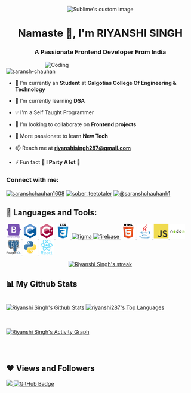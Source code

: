 
<p align="center">
  <img src="https://github.com/abhisheknaiidu/abhisheknaiidu/blob/master/code.gif?raw=true" alt="Sublime's custom image"  width="600" height="300"/>
</p>
<h1 align="center">Namaste 🙏, I'm RIYANSHI SINGH</h1>
<h3 align="center">A Passionate Frontend Developer From India</h3>
<img align="right" alt="Coding" width="400" src="https://camo.githubusercontent.com/cae12fddd9d6982901d82580bdf321d81fb299141098ca1c2d4891870827bf17/68747470733a2f2f6d69726f2e6d656469756d2e636f6d2f6d61782f313336302f302a37513379765349765f7430696f4a2d5a2e676966")

<p align="left"> <img src="https://komarev.com/ghpvc/?username=saransh-chauhan&label=Profile%20views&color=0e75b6&style=flat" alt="saransh-chauhan" /> </p>

- 🔭 I’m currently an **Student** at **Galgotias College Of Engineering & Technology**
- 🌱 I’m currently learning **DSA**
- 💡 I'm a Self Taught Programmer

- 👯 I’m looking to collaborate on **Frontend projects**

- 💬 More passionate to learn **New Tech**

- 📫 Reach me at **riyanshisingh287@gmail.com**


- ⚡ Fun fact **🍻 I Party A lot 🎉**

<h3 align="left">Connect with me:</h3>
<p align="left">
<a href="https://linkedin.com/in/riyanshi-singh-b85347192" target="blank"><img align="center" src="https://raw.githubusercontent.com/rahuldkjain/github-profile-readme-generator/master/src/images/icons/Social/linked-in-alt.svg" alt="saranshchauhan1608" height="30" width="40" /></a>
<a href="https://instagram.com/fluerlovin._/" target="blank"><img align="center" src="https://raw.githubusercontent.com/rahuldkjain/github-profile-readme-generator/master/src/images/icons/Social/instagram.svg" alt="sober_teetotaler" height="30" width="40" /></a>
<a href="https://www.hackerrank.com/riyanshisingh287?hr_r=1" target="blank"><img align="center" src="https://raw.githubusercontent.com/rahuldkjain/github-profile-readme-generator/master/src/images/icons/Social/hackerrank.svg" alt="@saranshchauhanh1" height="30" width="40" /></a>
</p>


  ## 🚀 Languages and Tools:
<p align="left"> <a href="https://getbootstrap.com" target="_blank" rel="noreferrer"> <img src="https://raw.githubusercontent.com/devicons/devicon/master/icons/bootstrap/bootstrap-plain-wordmark.svg" alt="bootstrap" width="40" height="40"/> </a> <a href="https://www.cprogramming.com/" target="_blank" rel="noreferrer"> <img src="https://raw.githubusercontent.com/devicons/devicon/master/icons/c/c-original.svg" alt="c" width="40" height="40"/> </a> <a href="https://www.w3schools.com/cpp/" target="_blank" rel="noreferrer"> <img src="https://raw.githubusercontent.com/devicons/devicon/master/icons/cplusplus/cplusplus-original.svg" alt="cplusplus" width="40" height="40"/> </a> <a href="https://www.w3schools.com/css/" target="_blank" rel="noreferrer"> <img src="https://raw.githubusercontent.com/devicons/devicon/master/icons/css3/css3-original-wordmark.svg" alt="css3" width="40" height="40"/> </a> <a href="https://www.figma.com/" target="_blank" rel="noreferrer"> <img src="https://www.vectorlogo.zone/logos/figma/figma-icon.svg" alt="figma" width="40" height="40"/> </a> <a href="https://firebase.google.com/" target="_blank" rel="noreferrer"> <img src="https://www.vectorlogo.zone/logos/firebase/firebase-icon.svg" alt="firebase" width="40" height="40"/> </a> <a href="https://www.w3.org/html/" target="_blank" rel="noreferrer"> <img src="https://raw.githubusercontent.com/devicons/devicon/master/icons/html5/html5-original-wordmark.svg" alt="html5" width="40" height="40"/> </a> <a href="https://www.java.com" target="_blank" rel="noreferrer"> <img src="https://raw.githubusercontent.com/devicons/devicon/master/icons/java/java-original.svg" alt="java" width="40" height="40"/> </a> <a href="https://developer.mozilla.org/en-US/docs/Web/JavaScript" target="_blank" rel="noreferrer"> <img src="https://raw.githubusercontent.com/devicons/devicon/master/icons/javascript/javascript-original.svg" alt="javascript" width="40" height="40"/> </a> <a href="https://nodejs.org" target="_blank" rel="noreferrer"> <img src="https://raw.githubusercontent.com/devicons/devicon/master/icons/nodejs/nodejs-original-wordmark.svg" alt="nodejs" width="40" height="40"/> </a> <a href="https://www.postgresql.org" target="_blank" rel="noreferrer"> <img src="https://raw.githubusercontent.com/devicons/devicon/master/icons/postgresql/postgresql-original-wordmark.svg" alt="postgresql" width="40" height="40"/> </a> <a href="https://www.python.org" target="_blank" rel="noreferrer"> <img src="https://raw.githubusercontent.com/devicons/devicon/master/icons/python/python-original.svg" alt="python" width="40" height="40"/> </a> <a href="https://reactjs.org/" target="_blank" rel="noreferrer"> <img src="https://raw.githubusercontent.com/devicons/devicon/master/icons/react/react-original-wordmark.svg" alt="react" width="40" height="40"/> </a> </p>
   
   <p align="center">
        <a href="https://github.com/riyanshi287/github-readme-streak-stats">
            <img title="🔥 Get streak stats for your profile at git.io/streak-stats" alt="Riyanshi Singh's streak" src="https://github-readme-streak-stats.herokuapp.com/?user=riyanshi287&theme=black-ice&hide_border=true&stroke=0000&background=060A0CD0"/>
        </a>
    </p>

<!-- <p><img align="left" src="https://github-readme-stats.vercel.app/api/top-langs?username=riyanshi287&show_icons=true&locale=en&layout=compact" alt="riyanshi287" /></p>

<p>&nbsp;<img align="center" src="https://github-readme-stats.vercel.app/api?username=riyanshi287&show_icons=true&locale=en" alt="riyanshi287" /></p>

<p><img align="center" src="https://github-readme-streak-stats.herokuapp.com/?user=riyanshi287&" alt="riyanshi287" /></p>

 -->
 
 
 ## 📊 My Github Stats

  <br/>
    <a href="https://github.com/riyanshi287/github-readme-stats"><img alt="Riyanshi Singh's Github Stats" src="https://github-readme-stats.vercel.app/api?username=riyanshi287&show_icons=true&count_private=true&theme=react&hide_border=true&bg_color=0D1117" /></a>
  <a href="https://github.com/riyanshi287/github-readme-stats"><img alt="riyanshi287's Top Languages" src="https://github-readme-stats.vercel.app/api/top-langs/?username=riyanshi287&langs_count=8&count_private=true&layout=compact&theme=react&hide_border=true&bg_color=0D1117" /></a>
  <br/>
  


<br/>
<br/>

<a href="https://github.com/riyanshi287/github-readme-activity-graph"><img alt="Riyanshi Singh's Activity Graph" src="https://activity-graph.herokuapp.com/graph?username=riyanshi287&bg_color=0D1117&color=5BCDEC&line=5BCDEC&point=FFFFFF&hide_border=true" /></a>

<br/>
<br/>

## ❤ Views and Followers
<a href="https://github.com/riyanshi287/github-profile-views-counter">
    <img src="https://komarev.com/ghpvc/?username=riyanshi287">
</a>
<a href="https://github.com/riyanshi287?tab=followers"><img src="https://img.shields.io/github/followers/riyanshi287?label=Followers&style=social" alt="GitHub Badge"></a>

